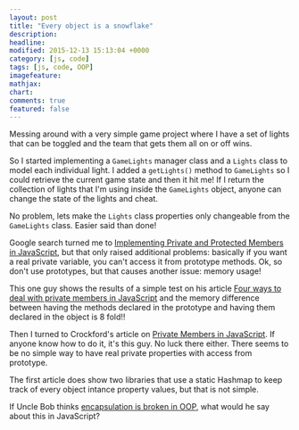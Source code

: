 ```yaml
---
layout: post
title: "Every object is a snowflake"
description:
headline:
modified: 2015-12-13 15:13:04 +0000
category: [js, code]
tags: [js, code, OOP]
imagefeature:
mathjax:
chart:
comments: true
featured: false
---
```


Messing around with a very simple game project where I have a set of lights that can be toggled and the team that gets them all on or off wins.

So I started implementing a ```GameLights``` manager class and a ```Lights``` class to model each individual light. I added a ```getLights()``` method to ```GameLights``` so I could retrieve the current game state and then it hit me! If I return the collection of lights that I'm using inside the ```GameLights``` object, anyone can change the state of the lights and cheat.

No problem, lets make the ```Lights``` class properties only changeable from the ```GameLights``` class. Easier said than done!

Google search turned me to [Implementing Private and Protected Members in JavaScript](http://philipwalton.com/articles/implementing-private-and-protected-members-in-javascript/), but that only raised additional problems: basically if you want a real private variable, you can't access it from prototype methods. Ok, so don't use prototypes, but that causes another issue: memory usage!

This one guy shows the results of a simple test on his article [Four ways to deal with private members in JavaScript](http://eclipsesource.com/blogs/2013/07/05/private-members-in-javascript/) and the memory difference between having the methods declared in the prototype and having them declared in the object is 8 fold!!

Then I turned to Crockford's article on [Private Members in JavaScript](http://javascript.crockford.com/private.html). If anyone know how to do it, it's this guy. No luck there either. There seems to be no simple way to have real private properties with access from prototype.

The first article does show two libraries that use a static Hashmap to keep track of every object intance property values, but that is not simple.

If Uncle Bob thinks [encapsulation is broken in OOP](https://youtu.be/QHnLmvDxGTY?t=38m5s), what would he say about this in JavaScript?
